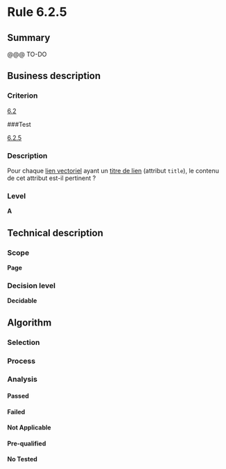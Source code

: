 # Rule 6.2.5

## Summary

@@@ TO-DO

## Business description

### Criterion

[6.2](http://references.modernisation.gouv.fr/referentiel-technique-0#crit-6-2)

###Test

[6.2.5](http://references.modernisation.gouv.fr/referentiel-technique-0#test-6-2-5)

### Description

Pour chaque <a href="http://references.modernisation.gouv.fr/sites/default/files/RGAA3_RC2-1/glossaire.htm#mLienVectoriel">lien vectoriel</a> ayant un <a href="http://references.modernisation.gouv.fr/sites/default/files/RGAA3_RC2-1/glossaire.htm#mTitreLien">titre de lien</a> (attribut `title`), le contenu de cet attribut est-il pertinent ?

### Level

**A**

## Technical description

### Scope

**Page**

### Decision level

**Decidable**

## Algorithm

### Selection

### Process

### Analysis

#### Passed

#### Failed

#### Not Applicable

#### Pre-qualified

#### No Tested 






